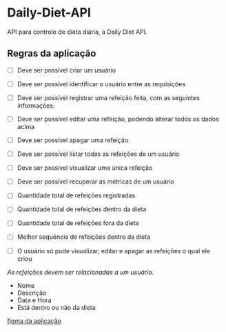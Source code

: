 # Daily-Diet-API
API para controle de dieta diária, a Daily Diet API.


## Regras da aplicação

- [ ] Deve ser possível criar um usuário
- [ ] Deve ser possível identificar o usuário entre as requisições
- [ ] Deve ser possível registrar uma refeição feita, com as seguintes informações:
- [ ] Deve ser possível editar uma refeição, podendo alterar todos os dados acima
- [ ] Deve ser possível apagar uma refeição
- [ ] Deve ser possível listar todas as refeições de um usuário
- [ ] Deve ser possível visualizar uma única refeição
- [ ] Deve ser possível recuperar as métricas de um usuário
- [ ] Quantidade total de refeições registradas
- [ ] Quantidade total de refeições dentro da dieta
- [ ] Quantidade total de refeições fora da dieta
- [ ] Melhor sequência de refeições dentro da dieta
- [ ] O usuário só pode visualizar, editar e apagar as refeições o qual ele criou



*As refeições devem ser relacionadas a um usuário.*

- Nome
- Descrição
- Data e Hora
- Está dentro ou não da dieta


[figma da aplicação](https://www.figma.com/file/VDgyZdXmqmmPQc5zlUMsiH/Daily-Diet-%E2%80%A2-Desafio-React-Native-(Community)?type=design&node-id=0-1&mode=design&t=aKh8tchYbch29scj-0)
